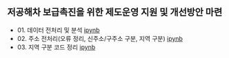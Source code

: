 ## 저공해차 보급촉진을 위한 제도운영 지원 및 개선방안 마련
- 01\. 데이터 전처리 및 분석 [ipynb](https://github.com/kbjung/wabotech/blob/main/low_gas_vehicle/analysis.ipynb)
- 02\. 주소 전처리(오류 정리, 신주소/구주소 구분, 지역 구분) [ipynb](https://github.com/kbjung/wabotech/blob/main/low_gas_vehicle/address.ipynb)
- 03\. 지역 구분 코드 정리 [ipynb](https://github.com/kbjung/wabotech/blob/main/low_gas_vehicle/address_code.ipynb)

